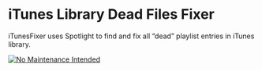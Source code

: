 # iTunes Library Dead Files Fixer

iTunesFixer uses Spotlight to find and fix all “dead” playlist entries in iTunes library.

[![No Maintenance Intended](http://unmaintained.tech/badge.svg)](http://unmaintained.tech/ "This project is not actively maintained")

